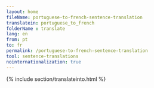 ```yaml
---
layout: home
fileName: portuguese-to-french-sentence-translation
translatein: portuguese_to_french
folderName : translate
lang: en
from: pt
to: fr
permalink: /portuguese-to-french-sentence-translation
tool: sentence-translations
nointernationalization: true
---
```

{% include section/translateinto.html %}
